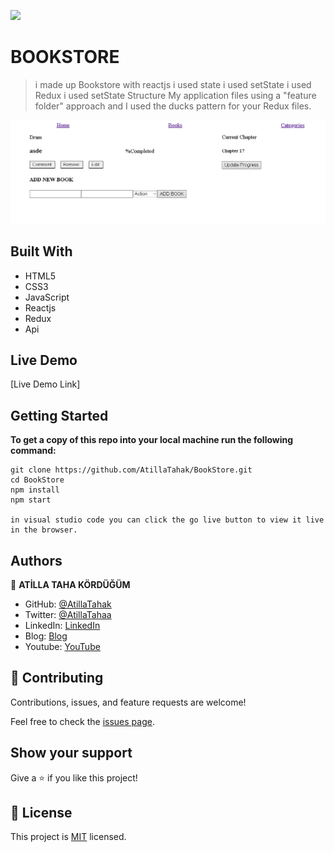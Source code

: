 ![](https://img.shields.io/badge/Microverse-blueviolet)

# BOOKSTORE

> i made up Bookstore with reactjs 
> i used state
> i used setState
> i used Redux
> i used setState
> Structure My application files using a "feature folder" approach and I used the ducks pattern for your Redux files.


![screenshot](./app_screenshot.png)


## Built With

- HTML5
- CSS3
- JavaScript
- Reactjs
- Redux
- Api

## Live Demo

[Live Demo Link]




## Getting Started

**To get a copy of this repo into your local machine run the following command:**
```
git clone https://github.com/AtillaTahak/BookStore.git
cd BookStore
npm install
npm start

in visual studio code you can click the go live button to view it live in the browser.
```




## Authors

👤 **ATİLLA TAHA KÖRDÜĞÜM**

- GitHub: [@AtillaTahak](https://github.com/AtillaTahak)
- Twitter: [@AtillaTahaa](https://twitter.com/AtillaTahaa)
- LinkedIn: [LinkedIn](https://www.linkedin.com/in/atilla-taha-kördüğüm-a93702186/)
- Blog: [Blog](atillataha.blogspot.com)
- Youtube: [YouTube](https://www.youtube.com/channel/UCmoD0x4Z9vdG2PCsI5p8FYg)





## 🤝 Contributing

Contributions, issues, and feature requests are welcome!

Feel free to check the [issues page](../../issues/).

## Show your support

Give a ⭐️ if you like this project!


## 📝 License

This project is [MIT](./MIT.md) licensed.
